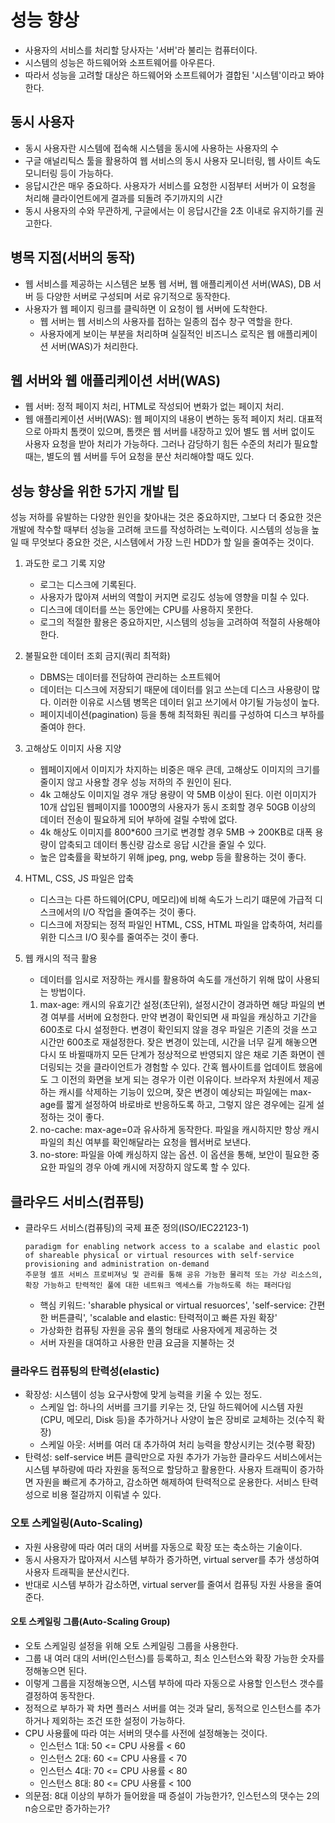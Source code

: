 # 성능 향상
  - 사용자의 서비스를 처리할 당사자는 '서버'라 불리는 컴퓨터이다.
  - 시스템의 성능은 하드웨어와 소프트웨어를 아우른다.
  - 따라서 성능을 고려할 대상은 하드웨어와 소프트웨어가 결합된 '시스템'이라고 봐야 한다.

## 동시 사용자
  - 동시 사용자란 시스템에 접속해 시스템을 동시에 사용하는 사용자의 수
  - 구글 애널리틱스 툴을 활용하여 웹 서비스의 동시 사용자 모니터링, 웹 사이트 속도 모니터링 등이 가능하다.
  - 응답시간은 매우 중요하다. 사용자가 서비스를 요청한 시점부터 서버가 이 요청을 처리해 클라이언트에게 결과를 되돌려 주기까지의 시간
  - 동시 사용자의 수와 무관하게, 구글에서는 이 응답시간을 2초 이내로 유지하기를 권고한다.

## 병목 지점(서버의 동작)
  - 웹 서비스를 제공하는 시스템은 보통 웹 서버, 웹 애플리케이션 서버(WAS), DB 서버 등 다양한 서버로 구성되며 서로 유기적으로 동작한다.
  - 사용자가 웹 페이지 링크를 클릭하면 이 요청이 웹 서버에 도착한다. 
    - 웹 서버는 웹 서비스의 사용자를 접하는 일종의 접수 창구 역할을 한다.
    - 사용자에게 보이는 부분을 처리하며 실질적인 비즈니스 로직은 웹 애플리케이션 서버(WAS)가 처리한다.
   
## 웹 서버와 웹 애플리케이션 서버(WAS)
  - 웹 서버: 정적 페이지 처리, HTML로 작성되어 변화가 없는 페이지 처리.
  - 웹 애플리케이션 서버(WAS): 웹 페이지의 내용이 변하는 동적 페이지 처리. 대표적으로 아파치 톰캣이 있으며, 톰캣은 웹 서버를 내장하고 있어 별도 웹 서버 없이도 사용자 요청을 받아
    처리가 가능하다. 그러나 감당하기 힘든 수준의 처리가 필요할 때는, 별도의 웹 서버를 두어 요청을 분산 처리해야할 때도 있다.

## 성능 향상을 위한 5가지 개발 팁
성능 저하를 유발하는 다양한 원인을 찾아내는 것은 중요하지만, 그보다 더 중요한 것은 개발에 착수할 때부터 성능을 고려해 코드를 작성하려는 노력이다. 시스템의 성능을 높일 때 무엇보다 중요한 것은, 시스템에서 가장 느린 HDD가 할 일을 줄여주는 것이다.
  1. 과도한 로그 기록 지양
     - 로그는 디스크에 기록된다.
     - 사용자가 많아져 서버의 역할이 커지면 로깅도 성능에 영향을 미칠 수 있다.
     - 디스크에 데이터를 쓰는 동안에는 CPU를 사용하지 못한다.
     - 로그의 적절한 활용은 중요하지만, 시스템의 성능을 고려하여 적절히 사용해야 한다.
       
  2. 불필요한 데이터 조회 금지(쿼리 최적화)
     - DBMS는 데이터를 전담하여 관리하는 소프트웨어
     - 데이터는 디스크에 저장되기 때문에 데이터를 읽고 쓰는데 디스크 사용량이 많다. 이러한 이유로 시스템 병목은 데이터 읽고 쓰기에서 야기될 가능성이 높다.
     - 페이지네이션(pagination) 등을 통해 최적화된 쿼리를 구성하여 디스크 부하를 줄여야 한다.

  3. 고해상도 이미지 사용 지양
     - 웹페이지에서 이미지가 차지하는 비중은 매우 큰데, 고해상도 이미지의 크기를 줄이지 않고 사용할 경우 성능 저하의 주 원인이 된다.
     - 4k 고해상도 이미지일 경우 개당 용량이 약 5MB 이상이 된다. 이런 이미지가 10개 삽입된 웹페이지를 1000명의 사용자가 동시 조회할 경우 50GB 이상의 데이터 전송이 필요하게 되어
       부하에 걸릴 수밖에 없다.
     - 4k 해상도 이미지를 800*600 크기로 변경할 경우 5MB -> 200KB로 대폭 용량이 압축되고 데이터 통신량 감소로 응답 시간을 줄일 수 있다.
     - 높은 압축률을 확보하기 위해 jpeg, png, webp 등을 활용하는 것이 좋다.

  4. HTML, CSS, JS 파일은 압축
     - 디스크는 다른 하드웨어(CPU, 메모리)에 비해 속도가 느리기 떄문에 가급적 디스크에서의 I/O 작업을 줄여주는 것이 좋다.
     - 디스크에 저장되는 정적 파일인 HTML, CSS, HTML 파일을 압축하여, 처리를 위한 디스크 I/O 횟수를 줄여주는 것이 좋다.

  6. 웹 캐시의 적극 활용
     - 데이터를 임시로 저장하는 캐시를 활용하여 속도를 개선하기 위해 많이 사용되는 방법이다.
     1) max-age: 캐시의 유효기간 설정(초단위), 설정시간이 경과하면 해당 파일의 변경 여부를 서버에 요청한다. 만약 변경이 확인되면 새 파일을 캐싱하고 기간을 600초로 다시 설정한다.
        변경이 확인되지 않을 경우 파일은 기존의 것을 쓰고 시간만 600초로 재설정한다.
        잦은 변경이 있는데, 시간을 너무 길게 해놓으면 다시 또 바뀔때까지 모든 단계가 정상적으로 반영되지 않은 채로 기존 화면이 렌더링되는 것을 클라이언트가 경험할 수 있다. 간혹
        웹사이트를 업데이트 했음에도 그 이전의 화면을 보게 되는 경우가 이런 이유이다. 브라우저 차원에서 제공하는 캐시를 삭제하는 기능이 있으며, 잦은 변경이 예상되는 파일에는
        max-age를 짧게 설정하여 바로바로 반응하도록 하고, 그렇지 않은 경우에는 길게 설정하는 것이 좋다.
     2) no-cache: max-age=0과 유사하게 동작한다. 파일을 캐시하지만 항상 캐시 파일의 최신 여부를 확인해달라는 요청을 웹서버로 보낸다.
     3) no-store: 파일을 아예 캐싱하지 않는 옵션. 이 옵션을 통해, 보안이 필요한 중요한 파일의 경우 아예 캐시에 저장하지 않도록 할 수 있다.

## 클라우드 서비스(컴퓨팅)
  - 클라우드 서비스(컴퓨팅)의 국제 표준 정의(ISO/IEC22123-1)
    ```text
    paradigm for enabling network access to a scalabe and elastic pool of shareable physical or virtual resources with self-service
    provisioning and administration on-demand
    주문형 셀프 서비스 프로비져닝 및 관리를 통해 공유 가능한 물리적 또는 가상 리소스의, 확장 가능하고 탄력적인 풀에 대한 네트워크 엑세스를 가능하도록 하는 패러다임
    ```
    - 핵심 키워드: 'sharable physical or virtual resuorces', 'self-service: 간편한 버튼클릭', 'scalable and elastic: 탄력적이고 빠른 자원 확장'
    - 가상화한 컴퓨팅 자원을 공유 풀의 형태로 사용자에게 제공하는 것
    - 서버 자원을 대여하고 사용한 만큼 요금을 지불하는 것
   
### 클라우드 컴퓨팅의 탄력성(elastic)
  - 확장성: 시스템이 성능 요구사항에 맞게 능력을 키울 수 있는 정도.
    - 스케일 업: 하나의 서버를 크기를 키우는 것, 단일 하드웨어에 시스템 자원(CPU, 메모리, Disk 등)을 추가하거나 사양이 높은 장비로 교체하는 것(수직 확장)
    - 스케일 아웃: 서버를 여러 대 추가하여 처리 능력을 향상시키는 것(수평 확장)
  - 탄력성: self-service 버튼 클릭만으로 자원 추가가 가능한 클라우드 서비스에서는 시스템 부하량에 따라 자원을 동적으로 할당하고 활용한다. 사용자 트래픽이 증가하면 자원을 빠르게
    추가하고, 감소하면 해제하여 탄력적으로 운용한다. 서비스 탄력성으로 비용 절감까지 이뤄낼 수 있다.

### 오토 스케일링(Auto-Scaling)
  - 자원 사용량에 따라 여러 대의 서버를 자동으로 확장 또는 축소하는 기술이다.
  - 동시 사용자가 많아져서 시스템 부하가 증가하면, virtual server를 추가 생성하여 사용자 트래픽을 분산시킨다.
  - 반대로 시스템 부하가 감소하면, virtual server를 줄여서 컴퓨팅 자원 사용을 줄여준다.

#### 오토 스케일링 그룹(Auto-Scaling Group)
  - 오토 스케일링 설정을 위해 오토 스케일링 그룹을 사용한다.
  - 그룹 내 여러 대의 서버(인스턴스)를 등록하고, 최소 인스턴스와 확장 가능한 숫자를 정해놓으면 된다.
  - 이렇게 그룹을 지정해놓으면, 시스템 부하에 따라 자동으로 사용할 인스턴스 갯수를 결정하여 동작한다.
  - 정적으로 부하가 꽉 차면 플러스 서버를 여는 것과 달리, 동적으로 인스턴스를 추가하거나 제외하는 조건 또한 설정이 가능하다.
  - CPU 사용률에 따라 여는 서버의 댓수를 사전에 설정해놓는 것이다.
    - 인스턴스 1대: 50 <= CPU 사용률 < 60
    - 인스턴스 2대: 60 <= CPU 사용률 < 70
    - 인스턴스 4대: 70 <= CPU 사용률 < 80
    - 인스턴스 8대: 80 <= CPU 사용률 < 100
  - 의문점: 8대 이상의 부하가 들어왔을 때 증설이 가능한가?, 인스턴스의 댓수는 2의 n승으로만 증가하는가?

